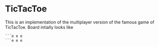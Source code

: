 # TicTacToe
This is an implementation of the multiplayer version of the famous game of TicTacToe. 
Board intially looks like 
```e e e
```e e e
```e e e
   
